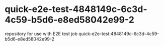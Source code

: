 # quick-e2e-test-4848149c-6c3d-4c59-b5d6-e8ed58042e99-2
repository for use with E2E test job quick-e2e-test:4848149c-6c3d-4c59-b5d6-e8ed58042e99-2
